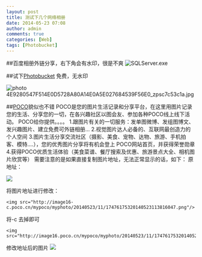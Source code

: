 ```yaml
---
layout: post
title: 测试下几个网络相册
date: 2014-05-23 07:08
author: admin
comments: true
categories: [Web]
tags: [Photobucket]
---
```


##百度相册外链分享，右下角会有水印，很是不爽
![SQLServer.exe](http://e.hiphotos.bdimg.com/album/s%3D550%3Bq%3D90%3Bc%3Dxiangce%2C100%2C100/sign=d7311b4cb0119313c343ffb555037dea/faf2b2119313b07e4ef285860ed7912396dd8cf5.jpg?referer=149d9678a5efce1bb33cfcfaecab&x=.jpg)

##试下[Photobucket](photobucket.com)
免费，无水印

 <img src="http://i1288.photobucket.com/albums/b484/waylau/waylau%20blog/4E9280547F514E0D5728A80A14E0A5E027684539F56E0_zpsc7c53c1a.jpg" border="0" alt=" photo 4E9280547F514E0D5728A80A14E0A5E027684539F56E0_zpsc7c53c1a.jpg"/> 


##[POCO](www.poco.cn/)貌似也不错
POCO是您的图片生活记录和分享平台，在这里用图片记录您的生活、分享您的一切，在各兴趣社区以图会友、参加各种POCO线上线下活动。
POCO给你提供。。。。
1.跟图片有关的一切服务：发单图微博、发组图博文、发兴趣图片、建立免费可外链相册...
2.视觉图片达人必备的、互联网最创造力的个人空间
3.图片生活分享交流社区（摄影、美食、宠物、达物、旅游、手机拍客、模特....），您的优秀图片分享将有机会登上
POCO网站首页，并获得荣誉勋章
4.获得POCO优质生活体验（美食菜谱、餐厅搜索及优惠、旅游景点大全、相机图片欣赏等）
需要注意的是如果直接复制图片地址，无法正常显示的话，如下：
原地址：

<img src="http://image16-c.poco.cn/mypoco/myphoto/20140523/11/17476175320140523113816047.png"/>

将图片地址进行修改：

	<img src="http://image16-c.poco.cn/mypoco/myphoto/20140523/11/17476175320140523113816047.png"/>

将-c 去掉即可

	<img src="http://image16.poco.cn/mypoco/myphoto/20140523/11/17476175320140523113816047.png"/>
修改地址后的图片
<img src="http://image16.poco.cn/mypoco/myphoto/20140523/11/17476175320140523113726012.png?280x280_130"/>



